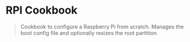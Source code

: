 # RPI Cookbook

> Cookbook to configure a Raspberry Pi from scratch. Manages the boot config file and optionally resizes the root partition.